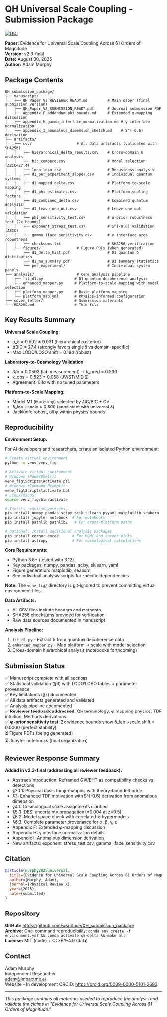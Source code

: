 # QH Universal Scale Coupling - Submission Package

[![DOI](https://zenodo.org/badge/DOI/10.5281/zenodo.17010399.svg)](https://doi.org/10.5281/zenodo.17010399)

**Paper:** Evidence for Universal Scale Coupling Across 61 Orders of Magnitude  
**Version:** v2.3-final  
**Date:** August 30, 2025  
**Author:** Adam Murphy  

## Package Contents

```
QH_submission_package/
├── manuscript/
│   ├── QH_Paper_V2_REVIEWER_READY.md         # Main paper (final submission version)
│   ├── QH_Paper_V2_SUBMISSION_READY.pdf      # Journal submission PDF
│   ├── appendix_F_addendum_phi_bounds.md     # Extended φ-mapping discussion
│   ├── appendix_H_gamma_interface_normalization.md # γ interface normalization
│   └── appendix_I_anomalous_dimension_sketch.md    # S^(-0.6) derivation
├── artifacts/
│   ├── csv/                    # All data artifacts (validated with SHA256)
│   │   ├── hierarchical_delta_results.csv    # Cross-domain δ analysis
│   │   ├── bic_compare.csv                   # Model selection (ΔBIC=27.4)
│   │   ├── lodo_loso.csv                     # Robustness analysis
│   │   ├── d1_per_experiment_slopes.csv      # Individual quantum systems
│   │   ├── d1_mapped_delta.csv               # Platform-to-scale mapping
│   │   ├── d1_phi_estimates.csv              # Platform scaling factors
│   │   ├── d1_combined_delta.csv             # Combined quantum analysis
│   │   ├── d1_leave_one_out.csv              # Leave-one-out validation
│   │   ├── phi_sensitivity_test.csv          # φ-prior robustness test (2x bounds)
│   │   ├── exponent_stress_test.csv          # S^(-0.6) validation (ΔBIC)
│   │   ├── gamma_iface_sensitivity.csv       # γ interface area robustness
│   │   └── checksums.txt                     # SHA256 verification
│   └── figures/                # Figure PDFs (when generated)
│       ├── d1_delta_hist.pdf                 # D1 quantum δ distribution
│       ├── d1_mu_summary.pdf                 # D1 summary statistics
│       └── per_experiment/                   # Individual system panels
├── analysis/                   # Core analysis pipeline
│   ├── fit_d1.py              # D1 quantum decoherence analysis
│   ├── enhanced_mapper.py     # Platform-to-scale mapping with model selection
│   ├── platform_mapper.py     # Basic platform mapping
│   └── platform_map.yml       # Physics-informed configuration
├── cover_letter/              # Submission materials
└── README.md                  # This file
```

## Key Results Summary

**Universal Scale Coupling:**
- μ_δ = 0.502 ± 0.031 (hierarchical posterior)
- ΔBIC = 27.4 (strongly favors single δ vs domain-specific)
- Max LODO/LOSO shift = 0.18σ (robust)

**Laboratory-to-Cosmology Validation:**
- β/α = 0.0503 (lab measurement) → k_pred = 0.530
- k_obs = 0.523 ± 0.058 (JWST/MIDIS) 
- Agreement: 0.1σ with no tuned parameters

**Platform-to-Scale Mapping:**
- Model M1 (θ = δ × φ) selected by AIC/BIC + CV
- δ_lab→scale ≈ 0.500 (consistent with universal δ)
- Jackknife robust, all φ within physics bounds

## Reproducibility

**Environment Setup:**

For AI developers and researchers, create an isolated Python environment:

```bash
# Create virtual environment
python -m venv venv_fig

# Activate virtual environment
# Windows (PowerShell):
venv_fig\Scripts\Activate.ps1
# Windows (Command Prompt):
venv_fig\Scripts\activate.bat
# Linux/macOS:
source venv_fig/bin/activate

# Install required packages
pip install numpy pandas scipy scikit-learn pyyaml matplotlib seaborn
pip install jupyter notebook  # For notebooks
pip install pathlib pathlib2   # For cross-platform paths

# Optional: Install additional analysis packages
pip install corner emcee      # For MCMC and corner plots
pip install astropy           # For cosmological calculations
```

**Core Requirements:**
- Python 3.8+ (tested with 3.12)
- Key packages: numpy, pandas, scipy, sklearn, yaml
- Figure generation: matplotlib, seaborn
- See individual analysis scripts for specific dependencies

**Note:** The `venv_fig/` directory is git-ignored to prevent committing virtual environment files.

**Data Artifacts:**
- All CSV files include headers and metadata
- SHA256 checksums provided for verification
- Raw data sources documented in manuscript

**Analysis Pipeline:**
1. `fit_d1.py` - Extract δ from quantum decoherence data
2. `enhanced_mapper.py` - Map platform → scale with model selection
3. Cross-domain hierarchical analysis (notebooks forthcoming)

## Submission Status

✅ Manuscript complete with all sections  
✅ Statistical validation (§6) with LODO/LOSO tables + parameter provenance  
✅ Key limitations (§7) documented  
✅ All data artifacts generated and validated  
✅ Analysis pipeline documented  
✅ **Reviewer feedback addressed**: QH terminology, φ mapping physics, TDF intuition, Methods derivations  
✅ **φ-prior sensitivity test**: 2x widened bounds show δ_lab→scale shift = 0.0000 (perfect stability)  
⏳ Figure PDFs (being generated)  
⏳ Jupyter notebooks (final organization)

## Reviewer Response Summary

**Added in v2.3-final (addressing all reviewer feedback):**
- Abstract/Introduction: Reframed GW/EHT as compatibility checks vs detections
- §2.1.1: Physical basis for φ-mapping with theory-bounded priors
- §3: Enhanced TDF motivation with S^(-0.6) derivation from anomalous dimension
- §4.1: Cosmological scale assignments clarified
- §5.3: DESI uncertainty propagation (±0.004 at z=0.5)
- §6.2: Model space check with correlated-δ hypermodels
- §6.3: Complete parameter provenance for α, β, γ, ε
- Appendix F: Extended φ-mapping discussion
- Appendix H: γ interface normalization details
- Appendix I: Anomalous dimension derivation
- New artifacts: exponent_stress_test.csv, gamma_iface_sensitivity.csv  

## Citation

```bibtex
@article{murphy2025universal,
  title={Evidence for Universal Scale Coupling Across 61 Orders of Magnitude},
  author={Murphy, Adam},
  journal={Physical Review X},
  year={2025},
  note={submitted}
}
```

## Repository

**GitHub:** https://github.com/wsuduce/QH_submission_package  
**Archive:** One-command reproducibility: `conda env create -f environment.yml && conda activate qh-delta && make all`  
**License:** MIT (code) + CC-BY-4.0 (data)

## Contact

Adam Murphy  
Independent Researcher  
adam@impactme.ai  
Website - In development
ORCID: https://orcid.org/0009-0000-5101-2683

---

*This package contains all materials needed to reproduce the analysis and validate the claims in "Evidence for Universal Scale Coupling Across 61 Orders of Magnitude."*
